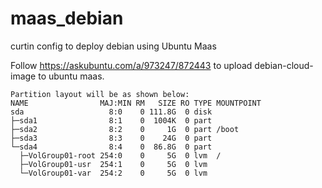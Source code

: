 # maas_debian
curtin config to deploy debian using Ubuntu Maas


Follow https://askubuntu.com/a/973247/872443 to upload debian-cloud-image to ubuntu maas.

```
Partition layout will be as shown below:
NAME                MAJ:MIN RM   SIZE RO TYPE MOUNTPOINT
sda                   8:0    0 111.8G  0 disk 
├─sda1                8:1    0  1004K  0 part 
├─sda2                8:2    0     1G  0 part /boot
├─sda3                8:3    0    24G  0 part 
└─sda4                8:4    0  86.8G  0 part 
  ├─VolGroup01-root 254:0    0     5G  0 lvm  /
  ├─VolGroup01-usr  254:1    0     5G  0 lvm  
  └─VolGroup01-var  254:2    0     5G  0 lvm  
```
